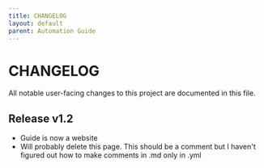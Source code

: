 ```yaml
---
title: CHANGELOG
layout: default
parent: Automation Guide
---
```


# CHANGELOG

All notable user-facing changes to this project are documented in this file.

## Release v1.2

- Guide is now a website
- Will probably delete this page. This should be a comment but I haven't figured out how to make comments in .md only in .yml
